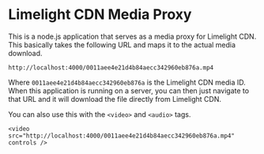 Limelight CDN Media Proxy
====================================

This is a node.js application that serves as a media proxy for Limelight CDN.  This basically takes
the following URL and maps it to the actual media download.

```
http://localhost:4000/0011aee4e21d4b84aecc342960eb876a.mp4
```

Where ```0011aee4e21d4b84aecc342960eb876a``` is the Limelight CDN media ID.  When this application
is running on a server, you can then just navigate to that URL and it will download the file directly
from Limelight CDN.

You can also use this with the ```<video>``` and ```<audio>``` tags.

```
<video src="http://localhost:4000/0011aee4e21d4b84aecc342960eb876a.mp4" controls />
```
